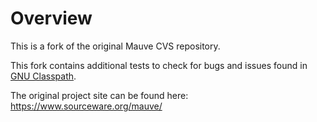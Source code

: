 # Overview

This is a fork of the original Mauve CVS repository.

This fork contains additional tests to check for bugs and issues found in [GNU Classpath](https://github.com/ingelabs/classpath).

The original project site can be found here: https://www.sourceware.org/mauve/
